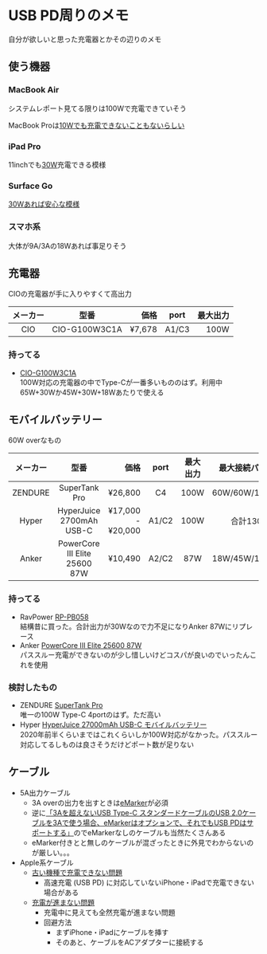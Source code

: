 # USB PD周りのメモ

自分が欲しいと思った充電器とかその辺りのメモ

## 使う機器
### MacBook Air
システムレポート見てる限りは100Wで充電できていそう

MacBook Proは[10Wでも充電できないこともないらしい](https://pelicanmemo.hatenablog.com/entry/2020/06/14/110000)

### iPad Pro
11inchでも[30W](https://ytanium.com/?p=11526)充電できる模様

### Surface Go
[30Wあれば安心な模様](https://shinoblogavi.wordpress.com/2019/02/20/surfacegoac/)

### スマホ系
大体が9A/3Aの18Wあれば事足りそう

## 充電器
CIOの充電器が手に入りやすくて高出力

| メーカー | 型番 | 価格 | port | 最大出力 |
| :---: | :---: | ---: | :---: | ---: |
| CIO | CIO-G100W3C1A | ¥7,678 | A1/C3 | 100W |

### 持ってる
- [CIO-G100W3C1A](https://connectinternationalone.co.jp/product/cio-g100w3c1a)  
    100W対応の充電器の中でType-Cが一番多いもののはず。利用中  
    65W+30Wか45W+30W+18Wあたりで使える

## モバイルバッテリー
60W overなもの

| メーカー | 型番 | 価格 | port | 最大出力 | 最大接続パターン |
| :---: | :---: | ---: | :---: | :---: | :---: |
| ZENDURE | SuperTank Pro | ¥26,800 | C4 | 100W | 60W/60W/15W(2p) |
| Hyper | HyperJuice 2700mAh USB-C | ¥17,000 - ¥20,000 | A1/C2 | 100W | 合計130W |
| Anker | PowerCore III Elite 25600 87W | ¥10,490 | A2/C2 | 87W | 18W/45W/15W(2p) |

### 持ってる
- RavPower [RP-PB058](https://www.ravpower.jp/shop/battery/large/type-c-large/rp-pb058_bk)  
    結構昔に買った。合計出力が30Wなので力不足になりAnker 87Wにリプレース
- Anker [PowerCore III Elite 25600 87W](https://www.ankerjapan.com/item/A1291.html)  
    パススルー充電ができないのが少し惜しいけどコスパが良いのでいったんこれを使用

### 検討したもの
- ZENDURE [SuperTank Pro](https://zendure.com/products/supertank-pro?lang=ja)  
    唯一の100W Type-C 4portのはず。ただ高い
- Hyper [HyperJuice 27000mAh USB-C モバイルバッテリー](https://www.hyperjapan.jp/hp43002/)  
    2020年前半くらいまではこれくらいしか100W対応がなかった。パススルー対応してるしものは良さそうだけどポート数が足りない

## ケーブル
- 5A出力ケーブル
    - 3A overの出力を出すときは[eMarker](https://k-tai.watch.impress.co.jp/docs/column/keyword/1232948.html)が必須
    - 逆に[「3Aを超えないUSB Type-C スタンダードケーブルのUSB 2.0ケーブルを3Aで使う場合、eMarkerはオプションで、それでもUSB PDはサポートする」](https://pc.watch.impress.co.jp/docs/column/config/1071659.html)のでeMarkerなしのケーブルも当然たくさんある
    - eMarker付きとと無しのケーブルが混ざったときに外見でわからないのが厳しい。。。
- Apple系ケーブル
    - [古い機種で充電できない問題](https://hanpenblog.com/6924)
        - 高速充電 (USB PD) に対応していないiPhone・iPadで充電できない場合がある
    - [充電が進まない問題](https://hanpenblog.com/10458)
        - 充電中に見えても全然充電が進まない問題
        - 回避方法
            - まずiPhone・iPadにケーブルを挿す
            - そのあと、ケーブルをACアダプターに接続する